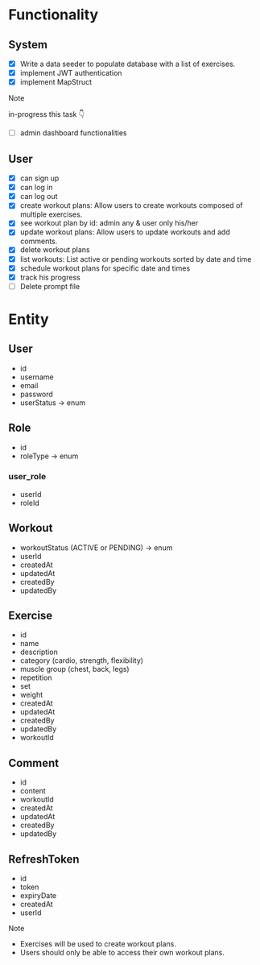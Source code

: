# Functionality
## System
- [x] Write a data seeder to populate database with a list of exercises.
- [x] implement JWT authentication
- [x] implement MapStruct

> [!NOTE]
> in-progress this task 👇
- [ ] admin dashboard functionalities

## User
- [x] can sign up
- [x] can log in
- [x] can log out
- [x] create workout plans: Allow users to create workouts composed of multiple exercises.
- [x] see workout plan by id: admin any & user only his/her
- [x] update workout plans: Allow users to update workouts and add comments.
- [x] delete workout plans
- [x] list workouts:  List active or pending workouts sorted by date and time
- [x] schedule workout plans for specific date and times
- [x] track his progress
- [ ] Delete prompt file

# Entity
## User
* id
* username
* email
* password
* userStatus -> enum

## Role
* id
* roleType -> enum

### user_role
* userId
* roleId

## Workout
* workoutStatus (ACTIVE or PENDING) -> enum
* userId
* createdAt
* updatedAt
* createdBy
* updatedBy

## Exercise
* id
* name
* description
* category (cardio, strength, flexibility)
* muscle group (chest, back, legs)
* repetition
* set
* weight
* createdAt
* updatedAt
* createdBy
* updatedBy
* workoutId

## Comment
* id
* content
* workoutId
* createdAt
* updatedAt
* createdBy
* updatedBy

## RefreshToken
* id
* token
* expiryDate
* createdAt
* userId

> [!NOTE]
> * Exercises will be used to create workout plans.
> * Users should only be able to access their own workout plans.

